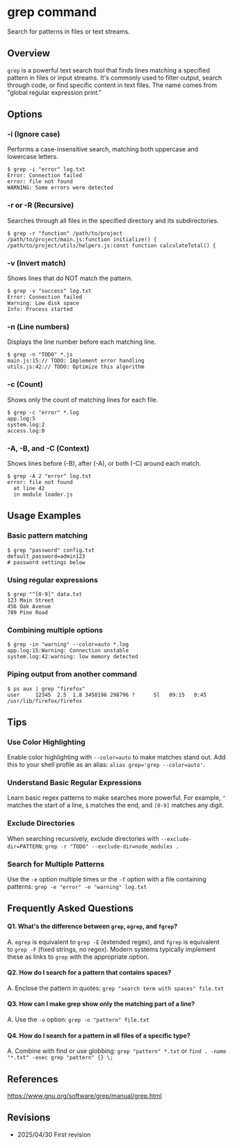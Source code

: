 # grep command

Search for patterns in files or text streams.

## Overview

`grep` is a powerful text search tool that finds lines matching a specified pattern in files or input streams. It's commonly used to filter output, search through code, or find specific content in text files. The name comes from "global regular expression print."

## Options

### **-i** (Ignore case)

Performs a case-insensitive search, matching both uppercase and lowercase letters.

```console
$ grep -i "error" log.txt
Error: Connection failed
error: file not found
WARNING: Some errors were detected
```

### **-r** or **-R** (Recursive)

Searches through all files in the specified directory and its subdirectories.

```console
$ grep -r "function" /path/to/project
/path/to/project/main.js:function initialize() {
/path/to/project/utils/helpers.js:const function calculateTotal() {
```

### **-v** (Invert match)

Shows lines that do NOT match the pattern.

```console
$ grep -v "success" log.txt
Error: Connection failed
Warning: Low disk space
Info: Process started
```

### **-n** (Line numbers)

Displays the line number before each matching line.

```console
$ grep -n "TODO" *.js
main.js:15:// TODO: Implement error handling
utils.js:42:// TODO: Optimize this algorithm
```

### **-c** (Count)

Shows only the count of matching lines for each file.

```console
$ grep -c "error" *.log
app.log:5
system.log:2
access.log:0
```

### **-A**, **-B**, and **-C** (Context)

Shows lines before (-B), after (-A), or both (-C) around each match.

```console
$ grep -A 2 "error" log.txt
error: file not found
  at line 42
  in module loader.js
```

## Usage Examples

### Basic pattern matching

```console
$ grep "password" config.txt
default_password=admin123
# password settings below
```

### Using regular expressions

```console
$ grep "^[0-9]" data.txt
123 Main Street
456 Oak Avenue
789 Pine Road
```

### Combining multiple options

```console
$ grep -in "warning" --color=auto *.log
app.log:15:Warning: Connection unstable
system.log:42:warning: low memory detected
```

### Piping output from another command

```console
$ ps aux | grep "firefox"
user     12345  2.5  1.8 3458196 298796 ?      Sl   09:15   0:45 /usr/lib/firefox/firefox
```

## Tips

### Use Color Highlighting
Enable color highlighting with `--color=auto` to make matches stand out. Add this to your shell profile as an alias: `alias grep='grep --color=auto'`.

### Understand Basic Regular Expressions
Learn basic regex patterns to make searches more powerful. For example, `^` matches the start of a line, `$` matches the end, and `[0-9]` matches any digit.

### Exclude Directories
When searching recursively, exclude directories with `--exclude-dir=PATTERN`: `grep -r "TODO" --exclude-dir=node_modules .`

### Search for Multiple Patterns
Use the `-e` option multiple times or the `-f` option with a file containing patterns: `grep -e "error" -e "warning" log.txt`

## Frequently Asked Questions

#### Q1. What's the difference between `grep`, `egrep`, and `fgrep`?
A. `egrep` is equivalent to `grep -E` (extended regex), and `fgrep` is equivalent to `grep -F` (fixed strings, no regex). Modern systems typically implement these as links to `grep` with the appropriate option.

#### Q2. How do I search for a pattern that contains spaces?
A. Enclose the pattern in quotes: `grep "search term with spaces" file.txt`

#### Q3. How can I make grep show only the matching part of a line?
A. Use the `-o` option: `grep -o "pattern" file.txt`

#### Q4. How do I search for a pattern in all files of a specific type?
A. Combine with find or use globbing: `grep "pattern" *.txt` or `find . -name "*.txt" -exec grep "pattern" {} \;`

## References

https://www.gnu.org/software/grep/manual/grep.html

## Revisions

- 2025/04/30 First revision